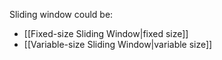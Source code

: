 Sliding window could be:
- [[Fixed-size Sliding Window|fixed size]] 
- [[Variable-size Sliding Window|variable size]]



